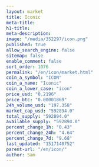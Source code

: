 ```yaml
---
layout: market
title: Iconic
meta-title: 
h1-title: 
meta-description: 
image: "/media/352297/icon.png"
published: true
allow_search_engine: false
sitemap: false
enable_comment: false
sort_order: 1076
permalink: "/en/icon/market.html"
coin_a_symbol: "ICON"
coin_a_name: "Iconic"
coin_a_lower_case: "icon"
price_usd: "0.2196"
price_btc: "0.00001869"
24h_volume_usd: "197.358"
market_cap_usd: "592894.0"
total_supply: "592894.0"
available_supply: "592894.0"
percent_change_1h: "0.43"
percent_change_24h: "4.64"
percent_change_7d: "9.68"
last_updated: "1517140752"
parent-url: "/en/icon/"
author: Sam
---
```


